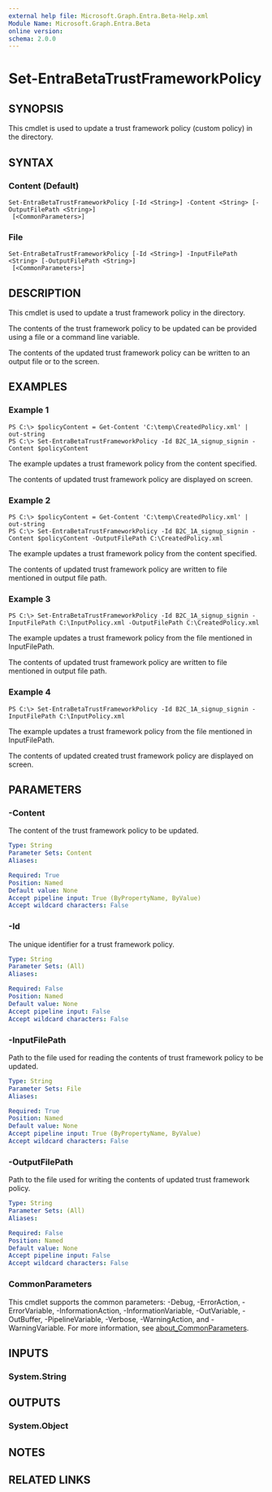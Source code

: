 ```yaml
---
external help file: Microsoft.Graph.Entra.Beta-Help.xml
Module Name: Microsoft.Graph.Entra.Beta
online version:
schema: 2.0.0
---
```


# Set-EntraBetaTrustFrameworkPolicy

## SYNOPSIS
This cmdlet is used to update a trust framework policy (custom policy) in the directory.

## SYNTAX

### Content (Default)
```
Set-EntraBetaTrustFrameworkPolicy [-Id <String>] -Content <String> [-OutputFilePath <String>]
 [<CommonParameters>]
```

### File
```
Set-EntraBetaTrustFrameworkPolicy [-Id <String>] -InputFilePath <String> [-OutputFilePath <String>]
 [<CommonParameters>]
```

## DESCRIPTION
This cmdlet is used to update a trust framework policy in the directory.

The contents of the trust framework policy to be updated can be provided using a file or a command line variable.

The contents of the updated trust framework policy can be written to an output file or to the screen.

## EXAMPLES

### Example 1
```
PS C:\> $policyContent = Get-Content 'C:\temp\CreatedPolicy.xml' | out-string
PS C:\> Set-EntraBetaTrustFrameworkPolicy -Id B2C_1A_signup_signin -Content $policyContent
```

The example updates a trust framework policy from the content specified.

The contents of updated trust framework policy are displayed on screen.

### Example 2
```
PS C:\> $policyContent = Get-Content 'C:\temp\CreatedPolicy.xml' | out-string
PS C:\> Set-EntraBetaTrustFrameworkPolicy -Id B2C_1A_signup_signin -Content $policyContent -OutputFilePath C:\CreatedPolicy.xml
```

The example updates a trust framework policy from the content specified.

The contents of updated trust framework policy are written to file mentioned in output file path.

### Example 3
```
PS C:\> Set-EntraBetaTrustFrameworkPolicy -Id B2C_1A_signup_signin -InputFilePath C:\InputPolicy.xml -OutputFilePath C:\CreatedPolicy.xml
```

The example updates a trust framework policy from the file mentioned in InputFilePath.

The contents of updated trust framework policy are written to file mentioned in output file path.

### Example 4
```
PS C:\> Set-EntraBetaTrustFrameworkPolicy -Id B2C_1A_signup_signin -InputFilePath C:\InputPolicy.xml
```

The example updates a trust framework policy from the file mentioned in InputFilePath.

The contents of updated created trust framework policy are displayed on screen.

## PARAMETERS

### -Content
The content of the trust framework policy to be updated.

```yaml
Type: String
Parameter Sets: Content
Aliases:

Required: True
Position: Named
Default value: None
Accept pipeline input: True (ByPropertyName, ByValue)
Accept wildcard characters: False
```

### -Id
The unique identifier for a trust framework policy.

```yaml
Type: String
Parameter Sets: (All)
Aliases:

Required: False
Position: Named
Default value: None
Accept pipeline input: False
Accept wildcard characters: False
```

### -InputFilePath
Path to the file used for reading the contents of trust framework policy to be updated.

```yaml
Type: String
Parameter Sets: File
Aliases:

Required: True
Position: Named
Default value: None
Accept pipeline input: True (ByPropertyName, ByValue)
Accept wildcard characters: False
```

### -OutputFilePath
Path to the file used for writing the contents of updated trust framework policy.

```yaml
Type: String
Parameter Sets: (All)
Aliases:

Required: False
Position: Named
Default value: None
Accept pipeline input: False
Accept wildcard characters: False
```

### CommonParameters
This cmdlet supports the common parameters: -Debug, -ErrorAction, -ErrorVariable, -InformationAction, -InformationVariable, -OutVariable, -OutBuffer, -PipelineVariable, -Verbose, -WarningAction, and -WarningVariable. For more information, see [about_CommonParameters](https://go.microsoft.com/fwlink/?LinkID=113216).

## INPUTS

### System.String
## OUTPUTS

### System.Object
## NOTES

## RELATED LINKS
